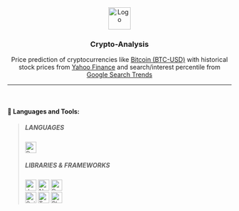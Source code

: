 <div align="center">
  <img alt="Logo" src="https://image.cnbcfm.com/api/v1/image/107017923-1645373318428-gettyimages-1366475373-2022_jan_02_olemedia_002.jpeg?v=1648669888" width="50" />
</div>

<h3 align="center">
  Crypto-Analysis
</h3>

<p align="center">
  Price prediction of cryptocurrencies like <a href="https://sg.finance.yahoo.com/quote/BTC-USD/" target="_blank">Bitcoin (BTC-USD)</a> with historical stock prices from <a href="https://sg.finance.yahoo.com/cryptocurrencies/" target="_blank">Yahoo Finance</a> and search/interest percentile from <a href="https://trends.google.com/trends/explore?q=%2Fm%2F0vpj4_b&geo=SG" target="_blank">Google Search Trends</a>
</p>

---

<br/>

#### 🧰 Languages and Tools:

> ##### LANGUAGES
>
> <img alt="Python" src="https://img.shields.io/badge/Python-FFD43B?style=for-the-badge&logo=python&logoColor=blue" height="25"/>
>
> ##### LIBRARIES & FRAMEWORKS
>
> <img alt="Jupyter" src="https://img.shields.io/badge/Jupyter-F37626.svg?&style=for-the-badge&logo=Jupyter&logoColor=white" height="25"/>
> <img alt="Numpy" src="https://img.shields.io/badge/Numpy-777BB4?style=for-the-badge&logo=numpy&logoColor=white" height="25"/>
> <img alt="Pandas" src="https://img.shields.io/badge/Pandas-2C2D72?style=for-the-badge&logo=pandas&logoColor=white" height="25"/>
><br/>
> <img alt="Scikit Learn" src="https://img.shields.io/badge/scikit_learn-F7931E?style=for-the-badge&logo=scikit-learn&logoColor=white" height="25"/>
> <img alt="TensorFlow" src="https://img.shields.io/badge/TensorFlow-FF6F00?style=for-the-badge&logo=TensorFlow&logoColor=white" height="25"/>
> <img alt="Plotly" src="https://img.shields.io/badge/Plotly-239120?style=for-the-badge&logo=plotly&logoColor=white" height="25"/>